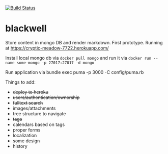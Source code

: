 [![Build Status](https://semaphoreci.com/api/v1/projects/0d67889d-96c6-456b-9495-9c019aea57b6/598844/badge.svg)](https://semaphoreci.com/skorbut/blackwell)

blackwell
=========

Store content in mongo DB and render markdown. First prototype. Running at
https://cryptic-meadow-7722.herokuapp.com/

Install local mongo db via `docker pull mongo` and run it via `docker run --name some-mongo -p 27017:27017 -d mongo`


Run application via bundle exec puma -p 3000 -C config/puma.rb

Things to add:

* ~~deploy to heroku~~
* ~~users/authentication/ownership~~
* ~~fulltext search~~
* images/attachments
* tree structure to navigate
* ~~tags~~
* calendars based on tags
* proper forms
* localization
* some design
* history
